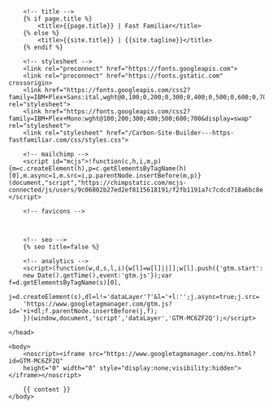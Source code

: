 <!DOCTYPE html>
<html lang="en">
    <head>
        <meta charset="utf-8" />
        <meta http-equiv="X-UA-Compatible" content="IE=edge" />
        <meta name="HandheldFriendly" content="True" />
        <meta name="viewport" content="width=device-width, initial-scale=1.0" />
        
        <!-- title -->
        {% if page.title %}
            <title>{{page.title}} | Fast Familiar</title>
        {% else %}
            <title>{{site.title}} | {{site.tagline}}</title>
        {% endif %}

        <!-- stylesheet -->
        <link rel="preconnect" href="https://fonts.googleapis.com"> 
        <link rel="preconnect" href="https://fonts.gstatic.com" crossorigin> 
        <link href="https://fonts.googleapis.com/css2?family=IBM+Plex+Sans:ital,wght@0,100;0,200;0,300;0,400;0,500;0,600;0,700;1,100;1,200;1,300;1,400;1,500;1,600;1,700&display=swap" rel="stylesheet">
        <link href="https://fonts.googleapis.com/css2?family=IBM+Plex+Mono:wght@100;200;300;400;500;600;700&display=swap" rel="stylesheet">
        <link rel="stylesheet" href="/Carbon-Site-Builder---https-fastfamiliar.com/css/styles.css">
    
        <!-- mailchimp -->
        <script id="mcjs">!function(c,h,i,m,p){m=c.createElement(h),p=c.getElementsByTagName(h)[0],m.async=1,m.src=i,p.parentNode.insertBefore(m,p)}(document,"script","https://chimpstatic.com/mcjs-connected/js/users/9c06802b27ed2ef8115618191/f2fb1191a7c7cdcd718a6bc8e.js");</script>
        
        <!-- favicons -->



        <!-- seo -->
        {% seo title=false %}

        <!-- analytics -->
        <script>(function(w,d,s,l,i){w[l]=w[l]||[];w[l].push({'gtm.start':
        new Date().getTime(),event:'gtm.js'});var f=d.getElementsByTagName(s)[0],
        j=d.createElement(s),dl=l!='dataLayer'?'&l='+l:'';j.async=true;j.src=
        'https://www.googletagmanager.com/gtm.js?id='+i+dl;f.parentNode.insertBefore(j,f);
        })(window,document,'script','dataLayer','GTM-MC6ZF2Q');</script>

    </head>

    <body>
        <noscript><iframe src="https://www.googletagmanager.com/ns.html?id=GTM-MC6ZF2Q"
        height="0" width="0" style="display:none;visibility:hidden"></iframe></noscript>
        
        {{ content }}
    </body>
</html>
